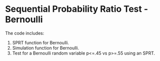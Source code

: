 # Sequential Probability Ratio Test - Bernoulli 

The code includes:    
1. SPRT function for Bernoulli.  
2. Simulation function for Bernoulli.  
3. Test for a Bernoulli random variable p<=.45 vs p>=.55 using an SPRT.  
 